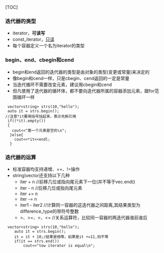 [TOC]

### 迭代器的类型
* iterator，**可读写**
* const_iterator，<u>只读</u>
* 每个容器定义一个名为iterator的类型

### begin、end、cbegin和cend
* begin和end返回的迭代器的类型是由对象的类型(变更或常量)来决定的
* 像begin和cend一样，只是cbegin、cend返回的一定是常量
* 当迭代循环不需要改变元素，建议用cbegin和cend
* 但凡使用了迭代器的循环体，都不要向迭代器所属的容器添加元素，跟for范围循环一样

```
 vector<string> strs(10,"hello");
 auto it = strs.begin();
//注意*it要用括号括起来，表示先斛引用
 if((*it).empty())
 {
   cout<<"第一个元素是空的\n";
  }else{
    cout<<*it<<endl;
  }

```

### 迭代器的运算
* 标准容器均支持递增、==、!=操作
* string\vector还支持以下几种
	* iter + n //前移几位或指向尾元素下一位(并不等于vec.end()
	* iter - n //后移几位或指向尾元素
	* iter += n
	* iter -= n
	* iter1 - iter2 //计算同一容器的这迭代器之间距离,其结果类型为difference_type的带符号整数
	* \>、>=、<、<= //关系运算符，比较同一容器的两迭代器谁前谁后

```
 vector<string> strs(10,"hello");
    auto it = strs.begin();
    it = it + 10;/结果是相等，如果是it +=11,则不等
    if(it == strs.end())
        cout<<"tow iterator is equal\n";
```